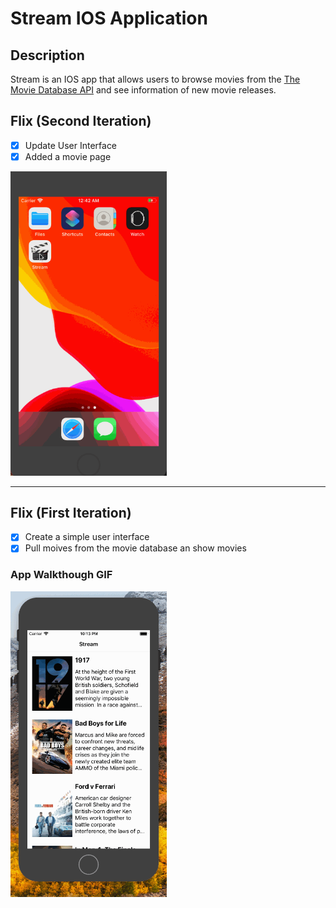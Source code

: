 
# Stream IOS Application
## Description
Stream is an IOS app that allows users to browse movies from the [The Movie Database API](http://docs.themoviedb.apiary.io/#)
and see information of new movie releases.

## Flix (Second Iteration)
- [x] Update User Interface
- [x] Added a movie page

<img src="StreamRecording2.gif" width=250/>

---

## Flix (First Iteration)
- [x] Create a simple user interface
- [x] Pull moives from the movie database an show movies

### App Walkthough GIF
<img src="StreamRecording.gif" width=250/>

